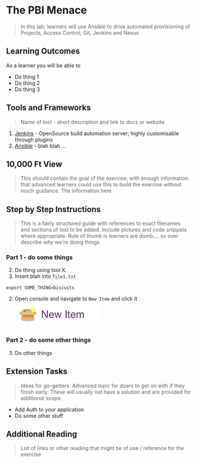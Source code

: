 # The PBI Menace

> In this lab; learners will use Ansible to drive automated provisioning of Projects, Access Control, Git, Jenkins and Nexus 

## Learning Outcomes
As a learner you will be able to
- Do thing 1
- Do thing 2
- Do thing 3

## Tools and Frameworks
> Name of tool - short description and link to docs or website

1. [Jenkins](https://jenkins.io/) - OpenSource build automation server; highly customisable through plugins
1. [Ansible]() - blah blah ...


## 10,000 Ft View
> This should contain the goal of the exercise; with enough information that advanced learners could use this to build the exercise without much guidance. The information here

## Step by Step Instructions
> This is a fairly structured guide with references to exact filenames and sections of text to be added. Include pictures and code snippets where appropriate. Rule of thumb is learners are dumb.... so over describe _why_ we're doing things

### Part 1 - do some things
2. Do thing using tool X.
2. Insert blah into `file1.txt`
```
export SOME_THING=biscuits
```
2. Open console and navigate to `New Item` and click it ![new-item](../images/new-item.png)

### Part 2 - do some other things
3. Do other things

## Extension Tasks
> Ideas for go-getters. Advanced topic for doers to get on with if they finish early. These will usually not have a solution and are provided for additional scope.

 - Add Auth to your application
 - Do some other stuff

## Additional Reading
 > List of links or other reading that might be of use / reference for the exercise
